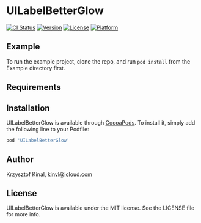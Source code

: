 # UILabelBetterGlow

[![CI Status](https://img.shields.io/travis/kinvl/UILabelBetterGlow.svg?style=flat)](https://travis-ci.org/kinvl/UILabelBetterGlow)
[![Version](https://img.shields.io/cocoapods/v/UILabelBetterGlow.svg?style=flat)](https://cocoapods.org/pods/UILabelBetterGlow)
[![License](https://img.shields.io/cocoapods/l/UILabelBetterGlow.svg?style=flat)](https://cocoapods.org/pods/UILabelBetterGlow)
[![Platform](https://img.shields.io/cocoapods/p/UILabelBetterGlow.svg?style=flat)](https://cocoapods.org/pods/UILabelBetterGlow)

## Example

To run the example project, clone the repo, and run `pod install` from the Example directory first.

## Requirements

## Installation

UILabelBetterGlow is available through [CocoaPods](https://cocoapods.org). To install
it, simply add the following line to your Podfile:

```ruby
pod 'UILabelBetterGlow'
```

## Author

Krzysztof Kinal, kinvl@icloud.com

## License

UILabelBetterGlow is available under the MIT license. See the LICENSE file for more info.
